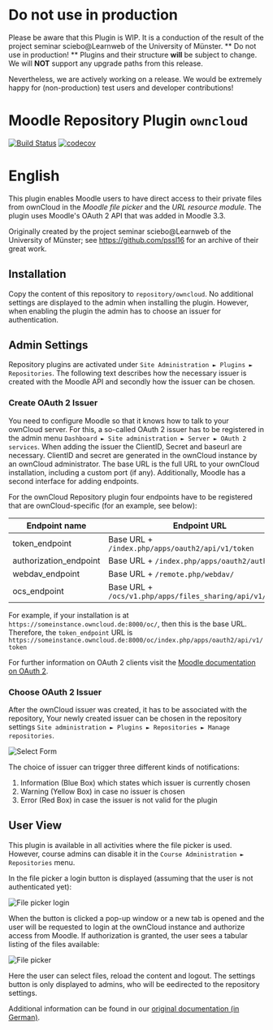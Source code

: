 # Do not use in production
Please be aware that this Plugin is WIP. 
It is a conduction of the result of the project seminar sciebo@Learnweb of the University of Münster. 
** Do not use in production! ** Plugins and their structure **will** be subject to change. 
We will **NOT** support any upgrade paths from this release.

Nevertheless, we are actively working on a release. We would be extremely happy for (non-production) test users and developer contributions!

# Moodle Repository Plugin `owncloud`

[![Build Status](https://travis-ci.org/learnweb/moodle-repository_owncloud.svg?branch=master)](https://travis-ci.org/learnweb/moodle-repository_owncloud)
[![codecov](https://codecov.io/gh/learnweb/moodle-repository_owncloud/branch/master/graph/badge.svg)](https://codecov.io/gh/learnweb/moodle-repository_owncloud)

# English

This plugin enables Moodle users to have direct access to their private files from ownCloud in the *Moodle file picker* and the *URL resource module*.
The plugin uses Moodle's OAuth 2 API that was added in Moodle 3.3.  


Originally created by the project seminar sciebo@Learnweb of the University of Münster; see https://github.com/pssl16 for an archive of their great work.

## Installation

Copy the content of this repository to `repository/owncloud`. No additional settings are displayed to the admin when installing the plugin. 
However, when enabling the plugin the admin has to choose an issuer for authentication.

## Admin Settings

Repository plugins are activated under `Site Administration ► Plugins ► Repositories`.
The following text describes how the necessary issuer is created with the Moodle API and secondly 
how the issuer can be chosen.

### Create OAuth 2 Issuer
You need to configure Moodle so that it knows how to talk to your ownCloud server.
For this, a so-called OAuth 2 issuer has to be registered in the admin menu `Dashboard ► Site administration ► Server ► OAuth 2 services`.
When adding the issuer the ClientID, Secret and baseurl are necessary.
ClientID and secret are generated in the ownCloud instance by an ownCloud administrator.
The base URL is the full URL to your ownCloud installation, including a custom port (if any).
Additionally, Moodle has a second interface for adding endpoints. 

For the ownCloud Repository plugin four endpoints have to be registered that are ownCloud-specific (for an example, see below): 
   
| Endpoint name           | Endpoint URL                                              |
| ----------------------- | --------------------------------------------------------- |
| token_endpoint          | Base URL + `/index.php/apps/oauth2/api/v1/token`          |
| authorization_endpoint  | Base URL + `/index.php/apps/oauth2/authorize`             |
| webdav_endpoint         | Base URL + `/remote.php/webdav/`                          |
| ocs_endpoint            | Base URL + `/ocs/v1.php/apps/files_sharing/api/v1/shares` |

   
For example, if your installation is at `https://someinstance.owncloud.de:8000/oc/`, then this is the base URL.
Therefore, the `token_endpoint` URL is `https://someinstance.owncloud.de:8000/oc/index.php/apps/oauth2/api/v1/token`

For further information on OAuth 2 clients visit the [Moodle documentation on OAuth 2](https://docs.moodle.org/dev/OAuth_2_API).

### Choose OAuth 2 Issuer
After the ownCloud issuer was created, it has to be associated with the repository, 
Your newly created issuer can be chosen in the repository settings ```Site administration ► Plugins ► Repositories ► Manage repositories```.

![Select Form](https://user-images.githubusercontent.com/432117/27905346-f42d55d0-623f-11e7-9e1b-ad4782e989d7.png)

The choice of issuer can trigger three different kinds of notifications:
1. Information (Blue Box) which states which issuer is currently chosen
2. Warning (Yellow Box) in case no issuer is chosen
3. Error (Red Box) in case the issuer is not valid for the plugin

## User View

This plugin is available in all activities where the file picker is used.
However, course admins can disable it in the `Course Administration ► Repositories` menu.

In the file picker a login button is displayed (assuming that the user is not authenticated yet):

![File picker login](https://user-images.githubusercontent.com/432117/27905348-f4305ca8-623f-11e7-91c6-5bef1340bcd9.png)

When the button is clicked a pop-up window or a new tab is opened and the user will be requested to login at the ownCloud instance and authorize access from Moodle.
If authorization is granted, the user sees a tabular listing of the files available:

![File picker](https://user-images.githubusercontent.com/432117/27905344-f40e4a78-623f-11e7-9332-4859f8666eff.png)

Here the user can select files, reload the content and logout. The settings button is only displayed to admins, who will be eedirected to the repository settings.

Additional information can be found in our [original documentation (in German)](https://pssl16.github.io).

